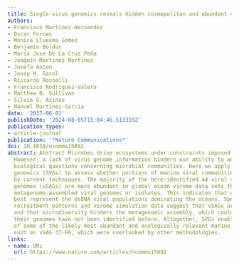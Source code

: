 ```yaml
---
title: Single-virus genomics reveals hidden cosmopolitan and abundant viruses
authors:
- Francisco Martinez-Hernandez
- Oscar Fornas
- Monica Lluesma Gomez
- Benjamin Bolduc
- Maria Jose De La Cruz Peña
- Joaquín Martínez Martínez
- Josefa Anton
- Josep M. Gasol
- Riccardo Rosselli
- Francisco Rodriguez-Valera
- Matthew B. Sullivan
- Silvia G. Acinas
- Manuel Martinez-Garcia
date: '2017-06-01'
publishDate: '2024-08-05T15:04:46.513319Z'
publication_types:
- article-journal
publication: '*Nature Communications*'
doi: 10.1038/ncomms15892
abstract: Abstract Microbes drive ecosystems under constraints imposed by viruses.
  However, a lack of virus genome information hinders our ability to answer fundamental,
  biological questions concerning microbial communities. Here we apply single-virus
  genomics (SVGs) to assess whether portions of marine viral communities are missed
  by current techniques. The majority of the here-identified 44 viral single-amplified
  genomes (vSAGs) are more abundant in global ocean virome data sets than published
  metagenome-assembled viral genomes or isolates. This indicates that vSAGs likely
  best represent the dsDNA viral populations dominating the oceans. Species-specific
  recruitment patterns and virome simulation data suggest that vSAGs are highly microdiverse
  and that microdiversity hinders the metagenomic assembly, which could explain why
  their genomes have not been identified before. Altogether, SVGs enable the discovery
  of some of the likely most abundant and ecologically relevant marine viral species,
  such as vSAG 37-F6, which were overlooked by other methodologies.
links:
- name: URL
  url: https://www.nature.com/articles/ncomms15892
---
```

